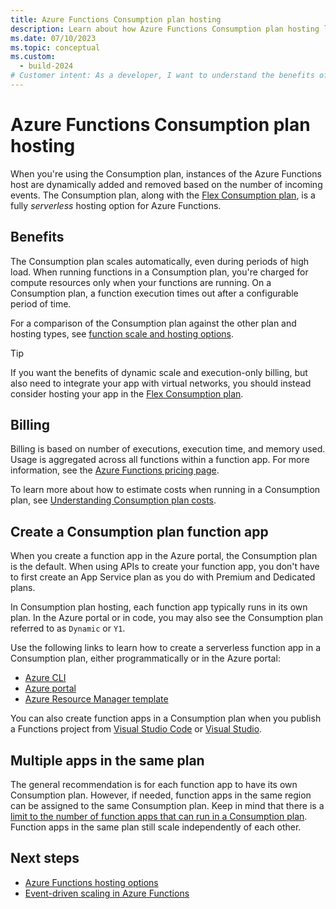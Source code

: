 ```yaml
---
title: Azure Functions Consumption plan hosting
description: Learn about how Azure Functions Consumption plan hosting lets you run your code in an environment that scales dynamically, but you only pay for resources used during execution.
ms.date: 07/10/2023
ms.topic: conceptual
ms.custom:
  - build-2024
# Customer intent: As a developer, I want to understand the benefits of using the Consumption plan so I can get the scalability benefits of Azure Functions without having to pay for resources I don't need.
---
```


# Azure Functions Consumption plan hosting

When you're using the Consumption plan, instances of the Azure Functions host are dynamically added and removed based on the number of incoming events. The Consumption plan, along with the [Flex Consumption plan](./flex-consumption-plan.md), is a fully <em>serverless</em> hosting option for Azure Functions.

## Benefits

The Consumption plan scales automatically, even during periods of high load. When running functions in a Consumption plan, you're charged for compute resources only when your functions are running. On a Consumption plan, a function execution times out after a configurable period of time.

For a comparison of the Consumption plan against the other plan and hosting types, see [function scale and hosting options](functions-scale.md).

> [!TIP]  
> If you want the benefits of dynamic scale and execution-only billing, but also need to integrate your app with virtual networks, you should instead consider hosting your app in the [Flex Consumption plan](./flex-consumption-plan.md).

## Billing

Billing is based on number of executions, execution time, and memory used. Usage is aggregated across all functions within a function app. For more information, see the [Azure Functions pricing page](https://azure.microsoft.com/pricing/details/functions/).

To learn more about how to estimate costs when running in a Consumption plan, see [Understanding Consumption plan costs](functions-consumption-costs.md).

## Create a Consumption plan function app

When you create a function app in the Azure portal, the Consumption plan is the default. When using APIs to create your function app, you don't have to first create an App Service plan as you do with Premium and Dedicated plans.

In Consumption plan hosting, each function app typically runs in its own plan. In the Azure portal or in code, you may also see the Consumption plan referred to as `Dynamic` or `Y1`. 

Use the following links to learn how to create a serverless function app in a Consumption plan, either programmatically or in the Azure portal:

+ [Azure CLI](./scripts/functions-cli-create-serverless.md)
+ [Azure portal](./functions-get-started.md)
+ [Azure Resource Manager template](functions-create-first-function-resource-manager.md)

You can also create function apps in a Consumption plan when you publish a Functions project from [Visual Studio Code](./create-first-function-vs-code-csharp.md#publish-the-project-to-azure) or [Visual Studio](functions-create-your-first-function-visual-studio.md#publish-the-project-to-azure).

## Multiple apps in the same plan

The general recommendation is for each function app to have its own Consumption plan. However, if needed, function apps in the same region can be assigned to the same Consumption plan. Keep in mind that there is a [limit to the number of function apps that can run in a Consumption plan](functions-scale.md#service-limits). Function apps in the same plan still scale independently of each other.

## Next steps

+ [Azure Functions hosting options](functions-scale.md)
+ [Event-driven scaling in Azure Functions](event-driven-scaling.md)
